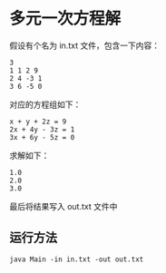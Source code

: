 # 多元一次方程解
假设有个名为 in.txt 文件，包含一下内容：
```
3
1 1 2 9
2 4 -3 1
3 6 -5 0
```
对应的方程组如下：
```
x + y + 2z = 9
2x + 4y - 3z = 1
3x + 6y - 5z = 0
```
求解如下：
```
1.0
2.0
3.0
```
最后将结果写入 out.txt 文件中

## 运行方法
`java Main -in in.txt -out out.txt`
